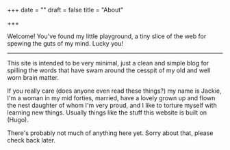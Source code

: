 +++
date = ""
draft = false
title = "About"

+++

Welcome!  You've found my little playground, a tiny slice of the web for spewing the guts of my mind.  Lucky you!

***

This site is intended to be very minimal, just a clean and simple blog for spilling the words that have swam around the cesspit of my old and well worn brain matter.

If you really care (does anyone even read these things?) my name is Jackie, I'm a woman in my mid forties, married, have a lovely grown up and flown the nest daughter of whom I'm very proud, and I like to torture myself with learning new things.  Usually things like the stuff this website is built on (Hugo).

There's probably not much of anything here yet.  Sorry about that, please check back later.
